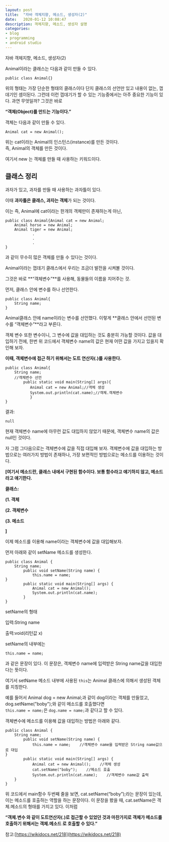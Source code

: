 ```yaml
---
layout: post
title:  "자바 객체지향, 메소드, 생성자(2)"
date:   2020-01-12 10:08:47
description: 객체지향, 메소드, 생성자 설명
categories: 
- blog
- programming
- android studio
---
```


자바 객체지향, 메소드, 생성자(2)



Animal이라는 클래스는 다음과 같이 만들 수 있다.

    public class Animal{}

위의 형태는 가장 단순한 형태의 클래스이다 단지 클래스의 선언만 있고 내용이 없는, 껍데기인 셈이된다. 그런데 이런 껍데기가 할 수 있는 기능중에서는 아주 중요한 기능이 있다. 과연 무엇일까? 그것은 바로

**“객체(Object)를 만드는 기능이다.”**

객체는 다음과 같이 만들 수 있다.

    Animal cat = new Animal();

위는 cat이라는 Animal의 인스턴스(instance)를 만든 것이다.  
즉, Animal의 객체를 만든 것이다.

여기서 new 는 객체를 만들 때 사용하는 키워드이다.

## 클래스 정리

과자가 있고, 과자를 만들 때 사용하는 과자틀이 있다.

이때  **과자틀은 클래스, 과자는 객체**가 되는 것이다.

이는 즉, Animal에 cat이라는 한개의 객체만이 존재하는게 아닌,

    public class Animal{Animal cat = new Animal;  
	    Animal horse = new Animal;  
	    Animal tiger = new Animal;  
                .  
                .  
                .  
    } 

과 같이 무수히 많은 객체를 만들 수 있다는 것이다.

Animal이라는 껍데기 클래스에서 우리는 조금더 발전을 시켜볼 것이다.

그것은 바로  **“객체변수”**를 사용해, 동물들의 이름을 지어주는 것.

먼저, 클래스 안에 변수를 하나 선언한다.

    public class Animal{
	    String name;  
    }

Animal클래스 안에 name이라는 변수를 선언했다. 이렇게  **클래스 안에서 선언된 변수를 “객체변수”**라고 부른다.

객체 변수 또한 변수이니, 그 변수에 값을 대입하는 것도 충분히 가능할 것이다. 값을 대입하기 전에, 한번 위 코드에서 객체변수 name의 값은 현재 어떤 값을 가지고 있을지 확인해 보자.

**이때, 객체변수에 접근 하기 위해서는 도트 연산자(.)를 사용한다.**

    public class Animal{  
	    String name;
	    //객체변수 선언  
		    public static void main(String[] args){  
		       Animal cat = new Animal;//객체 생성  
		       System.out.println(cat.name);//객체.객체변수 
		       }  
    }

결과:

    null

현재 객체변수 name에 아무런 값도 대입하지 않았기 때문에, 객체변수 name의 값은 null인 것이다.

자 그럼 그다음으로는 객체변수에 값을 직접 대입해 보자. 객체변수에 값을 대입하는 방법으로는 여러가지 방법이 존재하나, 가장 보편적인 방법으로는 메소드를 이용하는 것이다.

**[여기서 메소드란, 클래스 내에서 구현된 함수이다. 보통 함수라고 얘기하지 않고, 메소드라고 얘기한다.**

**클래스:**

**(1. 객체**

**(2. 객체변수**

**(3. 메소드**

**]**

이제 메소드를 이용해 name이라는 객체변수에 값을 대입해보자.

먼저 아래와 같이 setName 메소드를 생성한다.

    public class Animal {       
	    String name;        
		    public void setName(String name) {           
			    this.name = name;       
    }        
		    public static void main(String[] args) {  
			    Animal cat = new Animal();        
			    System.out.println(cat.name);       
		    }   
    }

setName의 형태

입력:String name

출력:void(리턴값 x)

setName의 내부에는

    this.name = name; 

과 같은 문장이 있다. 이 문장은, 객체변수 name에 입력받은 String name값을 대입한다는 뜻이다.

여기서 setName 메소드 내부에 사용된  `this`는 Animal 클래스에 의해서 생성된 객체를 지칭한다.

예를 들어서 Animal dog = new Animal;과 같이 dog이라는 객체를 만들었고, dog.setName("boby");와 같이 메소드를 호출했다면  
`this.name = name;`은 `dog.name = name;`과 같다고 할 수 있다.

객체변수에 메소드를 이용해 값을 대입하는 방법은 아래와 같다.

    public class Animal {       
	    String name;        
		    public void setName(String name) {           
			    this.name = name;    //객체변수 name을 입력받은 String name값으로 대입      
    }        
		    public static void main(String[] args) {  
			    Animal cat = new Animal();    //객체 생성     
			    cat.setName("boby");    //메소드 호출  
			    System.out.println(cat.name);    //객체변수 name값 출력  
	    }   
    }

위 코드에서 main함수 두번째 줄을 보면, cat.setName(“boby”);라는 문장이 있는데, 이는 메소드를 호출하는 역할을 하는 문장이다. 이 문장을 봤을 때, cat.setName은 객체.메소드의 형태를 가지고 있다. 이처럼

**“객체.변수 와 같이 도트연산자(.)로 접근할 수 있었던 것과 마찬가지로 객체가 메소드를 호출하기 위해서는 객체.메소드 로 호출할 수 있다.”**


참고:[https://wikidocs.net/218](https://wikidocs.net/218)
